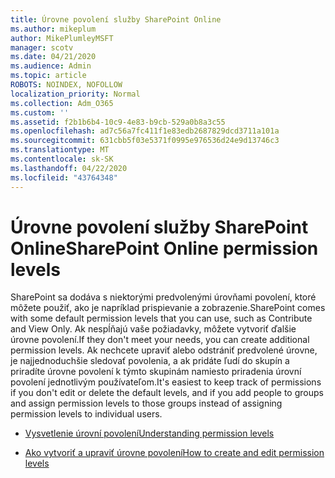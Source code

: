 ```yaml
---
title: Úrovne povolení služby SharePoint Online
ms.author: mikeplum
author: MikePlumleyMSFT
manager: scotv
ms.date: 04/21/2020
ms.audience: Admin
ms.topic: article
ROBOTS: NOINDEX, NOFOLLOW
localization_priority: Normal
ms.collection: Adm_O365
ms.custom: ''
ms.assetid: f2b1b6b4-10c9-4e83-b9cb-529a0b8a3c55
ms.openlocfilehash: ad7c56a7fc411f1e83edb2687829dcd3711a101a
ms.sourcegitcommit: 631cbb5f03e5371f0995e976536d24e9d13746c3
ms.translationtype: MT
ms.contentlocale: sk-SK
ms.lasthandoff: 04/22/2020
ms.locfileid: "43764348"
---
```

# <a name="sharepoint-online-permission-levels"></a><span data-ttu-id="946a9-102">Úrovne povolení služby SharePoint Online</span><span class="sxs-lookup"><span data-stu-id="946a9-102">SharePoint Online permission levels</span></span>

<span data-ttu-id="946a9-103">SharePoint sa dodáva s niektorými predvolenými úrovňami povolení, ktoré môžete použiť, ako je napríklad prispievanie a zobrazenie.</span><span class="sxs-lookup"><span data-stu-id="946a9-103">SharePoint comes with some default permission levels that you can use, such as Contribute and View Only.</span></span> <span data-ttu-id="946a9-104">Ak nespĺňajú vaše požiadavky, môžete vytvoriť ďalšie úrovne povolení.</span><span class="sxs-lookup"><span data-stu-id="946a9-104">If they don't meet your needs, you can create additional permission levels.</span></span> <span data-ttu-id="946a9-105">Ak nechcete upraviť alebo odstrániť predvolené úrovne, je najjednoduchšie sledovať povolenia, a ak pridáte ľudí do skupín a priradíte úrovne povolení k týmto skupinám namiesto priradenia úrovní povolení jednotlivým používateľom.</span><span class="sxs-lookup"><span data-stu-id="946a9-105">It's easiest to keep track of permissions if you don't edit or delete the default levels, and if you add people to groups and assign permission levels to those groups instead of assigning permission levels to individual users.</span></span>
  
- [<span data-ttu-id="946a9-106">Vysvetlenie úrovní povolení</span><span class="sxs-lookup"><span data-stu-id="946a9-106">Understanding permission levels</span></span>](https://go.microsoft.com/fwlink/?linkid=867071)
    
- [<span data-ttu-id="946a9-107">Ako vytvoriť a upraviť úrovne povolení</span><span class="sxs-lookup"><span data-stu-id="946a9-107">How to create and edit permission levels</span></span>](https://go.microsoft.com/fwlink/?linkid=867072)
    

